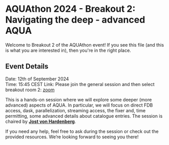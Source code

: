 # AQUAthon 2024 - Breakout 2: Navigating the deep - advanced AQUA

Welcome to Breakout 2 of the AQUAthon event! If you see this file (and this is what you are interested in), then you're in the right place.

## Event Details

Date: 12th of September 2024  
Time: 15:45 CEST
Link: Please join the general session and then select breakout room 2: [zoom](https://didattica.polito.it/pls/portal30/sviluppo.bbb_corsi.waitRoom?id=59903&p_tipo=DOCENTE)

This is a hands-on session where we will explore some deeper (more advanced) aspects of AQUA. In particular, we will focus on direct FDB access, dask, parallelization, streaming access, the fixer and, time permitting, some advanced details about catalogue entries. The session is chaired by **[Jost von Hardenberg](jost.hardenberg@polito.it)**.

If you need any help, feel free to ask during the session or check out the provided resources. We’re looking forward to seeing you there!

